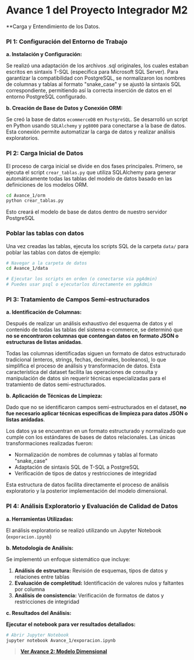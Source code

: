 # Avance 1 del Proyecto Integrador M2

**Carga y Entendimiento de los Datos.

### PI 1: Configuración del Entorno de Trabajo

**a. Instalación y Configuración:**

Se realizó una adaptación de los archivos .sql originales, los cuales estaban escritos en sintaxis T-SQL (específica para Microsoft SQL Server). Para garantizar la compatibilidad con PostgreSQL, se normalizaron los nombres de columnas y tablas al formato "snake_case" y se ajustó la sintaxis SQL correspondiente, permitiendo así la correcta inserción de datos en el entorno PostgreSQL configurado.

**b. Creación de Base de Datos y Conexión ORM:**

Se creó la base de datos `ecommerceDB` en `PostgreSQL`. Se desarrolló un script en Python usando `SQLAlchemy` y `pg8000` para conectarse a la base de datos. Esta conexión permite automatizar la carga de datos y realizar análisis exploratorios.

### PI 2: Carga Inicial de Datos

El proceso de carga inicial se divide en dos fases principales. Primero, se ejecuta el script `crear_tablas.py` que utiliza SQLAlchemy para generar automáticamente todas las tablas del modelo de datos basado en las definiciones de los modelos ORM.

```bash
cd Avance_1/orm
python crear_tablas.py
```

 Esto creará el modelo de base de datos dentro de nuestro servidor PostgreSQL

### Poblar las tablas con datos
Una vez creadas las tablas, ejecuta los scripts SQL de la carpeta `data/` para poblar las tablas con datos de ejemplo:

```bash
# Navegar a la carpeta de datos
cd Avance_1/data

# Ejecutar los scripts en orden (o conectarse via pgAdmin)
# Puedes usar psql o ejecutarlos directamente en pgAdmin
```

### PI 3: Tratamiento de Campos Semi-estructurados

**a. Identificación de Columnas:**

Después de realizar un análisis exhaustivo del esquema de datos y el contenido de todas las tablas del sistema e-commerce, se determinó que **no se encontraron columnas que contengan datos en formato JSON o estructuras de listas anidadas**. 

Todas las columnas identificadas siguen un formato de datos estructurado tradicional (enteros, strings, fechas, decimales, booleanos), lo que simplifica el proceso de análisis y transformación de datos. Esta característica del dataset facilita las operaciones de consulta y manipulación de datos sin requerir técnicas especializadas para el tratamiento de datos semi-estructurados.

**b. Aplicación de Técnicas de Limpieza:**

Dado que no se identificaron campos semi-estructurados en el dataset, **no fue necesario aplicar técnicas específicas de limpieza para datos JSON o listas anidadas**. 

Los datos ya se encuentran en un formato estructurado y normalizado que cumple con los estándares de bases de datos relacionales. Las únicas transformaciones realizadas fueron:

- Normalización de nombres de columnas y tablas al formato "snake_case"
- Adaptación de sintaxis SQL de T-SQL a PostgreSQL
- Verificación de tipos de datos y restricciones de integridad

Esta estructura de datos facilita directamente el proceso de análisis exploratorio y la posterior implementación del modelo dimensional.


### PI 4: Análisis Exploratorio y Evaluación de Calidad de Datos

**a. Herramientas Utilizadas:**

El análisis exploratorio se realizó utilizando un Jupyter Notebook (`exporacion.ipynb`) 

**b. Metodología de Análisis:**

Se implementó un enfoque sistemático que incluye:

1. **Análisis de estructura:** Revisión de esquemas, tipos de datos y relaciones entre tablas
2. **Evaluación de completitud:** Identificación de valores nulos y faltantes por columna
3. **Análisis de consistencia:** Verificación de formatos de datos y restricciones de integridad

**c. Resultados del Análisis:**

 **Ejecutar el notebook para ver resultados detallados:**
```bash
# Abrir Jupyter Notebook
jupyter notebook Avance_1/exporacion.ipynb
```

> **[Ver Avance 2: Modelo Dimensional](../Avance_2/README.md)**
